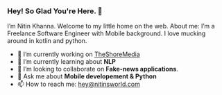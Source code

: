### Hey! So Glad You're Here. 👋

I’m Nitin Khanna. Welcome to my little home on the web.
About me: I’m a Freelance Software Engineer with Mobile background. I love mucking around in kotlin and python.

- 🔭 I’m currently working on [TheShoreMedia](https://www.theshoremedia.com/)
- 🌱 I’m currently learning about **NLP**
- 👯 I’m looking to collaborate on **Fake-news applications**.
- 💬 Ask me about **Mobile developement & Python**
- 📫 How to reach me: hey@nitinsworld.com
